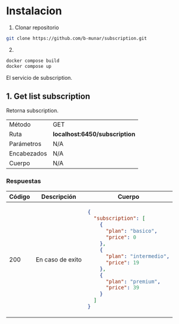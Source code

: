 # Instalacion

1. Clonar repositorio

```bash
git clone https://github.com/b-munar/subscription.git
```

2. 

```bash
docker compose build
docker compose up
```


El servicio de subscription.

## 1. Get list subscription

Retorna subscription.

<table>
<tr>
<td> Método </td>
<td> GET </td>
</tr>
<tr>
<td> Ruta </td>
<td> <strong>localhost:6450/subscription</strong> </td>
</tr>
<tr>
<td> Parámetros </td>
<td> N/A </td>
</tr>
<tr>
<td> Encabezados </td>
<td>N/A</td>
</tr>
<tr>
<td> Cuerpo </td>
<td>N/A</td>
</tr>
</table>

### Respuestas

<table>
<tr>
<th> Código </th>
<th> Descripción </th>
<th> Cuerpo </th>
</tr>
<tbody>
<td> 200 </td>
<td>En caso de exito</td>
<td>

```json
{
  "subscription": [
    {
      "plan": "basico",
      "price": 0
    },
    {
      "plan": "intermedio",
      "price": 19
    },
    {
      "plan": "premium",
      "price": 39
    }
  ]
}
```
</td>
</tr>
</tbody>
</table>
